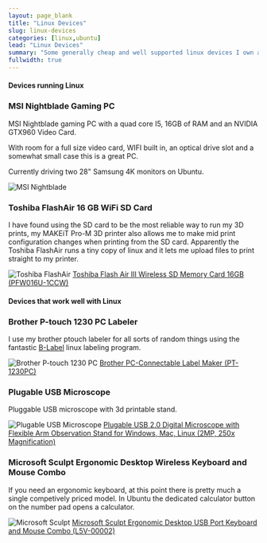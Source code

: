 ```yaml
---
layout: page_blank
title: "Linux Devices"
slug: linux-devices
categories: [linux,ubuntu]
lead: "Linux Devices"
summary: "Some generally cheap and well supported linux devices I own and like."
fullwidth: true
---
```

#### Devices running Linux

<div class="row">
    <div class="col-lg-3 col-sm-6">
        <div class="box">
            <div class="box-header">
                <h3 class="box-title">MSI Nightblade Gaming PC</h3>
            </div>
            <div class="box-body">
                <p>MSI Nightblade gaming PC with a quad core I5, 16GB of RAM and an NVIDIA GTX960 Video Card.</p>
                <p>With room for a full size video card, WIFI built in, an optical drive slot and a somewhat small case this is a great PC.</p>
                <p>Currently driving two 28" Samsung 4K monitors on Ubuntu.</p>
                <img alt="MSI Nightblade" src="https://garthvh.com/assets/img/linux/nightblade.jpg" class="img-responsive img-rounded" />
            </div>
        </div>
    </div>
    <div class="col-lg-3 col-sm-6">
        <div class="box">
            <div class="box-header">
                <h3 class="box-title">Toshiba FlashAir 16 GB WiFi SD Card</h3>
            </div>
            <div class="box-body">
                <p>I have found using the SD card to be the most reliable way to run my 3D prints, my MAKEiT Pro-M 3D printer also allows me to make mid print configuration changes when printing from the SD card. Apparently the Toshiba FlashAir runs a tiny copy of linux and it lets me upload files to print straight to my printer.</p>
                <img alt="Toshiba FlashAir" src="https://garthvh.com/assets/img/linux/flash_air.jpg" class="img-responsive img-rounded" />
                <a target="_blank" href="https://www.amazon.com/gp/product/B00UOYPZNE/ref=as_li_tl?ie=UTF8&camp=1789&creative=9325&creativeASIN=B00UOYPZNE&linkCode=as2&tag=garthvh-20&linkId=bea443be6825fde1a12ab1388b52195a">Toshiba Flash Air III Wireless SD Memory Card 16GB (PFW016U-1CCW)</a><img src="//ir-na.amazon-adsystem.com/e/ir?t=garthvh-20&l=am2&o=1&a=B00UOYPZNE" width="1" height="1" border="0" alt="" style="border:none !important; margin:0px !important;" />
            </div>
        </div>
    </div>
</div>

#### Devices that work well with Linux

<div class="row">
    <div class="col-lg-3 col-sm-6">
        <div class="box">
            <div class="box-header">
                <h3 class="box-title">Brother P-touch 1230 PC Labeler</h3>
            </div>
            <div class="box-body">
                <p>I use my brother ptouch labeler for all sorts of random things using the fantastic <a href="http://apz.fi/blabel/">B-Label</a> linux labeling program.</p>
                <img alt="Brother P-touch 1230 PC" src="https://garthvh.com/assets/img/linux/ptouch.jpg" class="img-responsive img-rounded" />
                <a target="_blank" href="https://www.amazon.com/gp/product/B001IKKIVM/ref=as_li_tl?ie=UTF8&camp=1789&creative=9325&creativeASIN=B001IKKIVM&linkCode=as2&tag=garthvh-20&linkId=70c4f200694970ee1e1d1d27cf9c836a">Brother PC-Connectable Label Maker (PT-1230PC)</a><img src="//ir-na.amazon-adsystem.com/e/ir?t=garthvh-20&l=am2&o=1&a=B001IKKIVM" width="1" height="1" border="0" alt="" style="border:none !important; margin:0px !important;" />
            </div>
        </div>
    </div>
    <div class="col-lg-3 col-sm-6">
        <div class="box">
            <div class="box-header">
                <h3 class="box-title">Plugable USB Microscope</h3>
            </div>
            <div class="box-body">
                <p>Pluggable USB microscope with 3d printable stand.</p>
                <img alt="Plugable USB Microscope" src="https://garthvh.com/assets/img/linux/usb_microscope.jpg" class="img-responsive img-rounded" />
                <a target="_blank" href="https://www.amazon.com/gp/product/B00XNYXQHE/ref=as_li_tl?ie=UTF8&camp=1789&creative=9325&creativeASIN=B00XNYXQHE&linkCode=as2&tag=garthvh-20&linkId=7fa63473368cdbb7d3327f9ee85d0989">Plugable USB 2.0 Digital Microscope with Flexible Arm Observation Stand for Windows, Mac, Linux (2MP, 250x Magnification)</a><img src="//ir-na.amazon-adsystem.com/e/ir?t=garthvh-20&l=am2&o=1&a=B00XNYXQHE" width="1" height="1" border="0" alt="" style="border:none !important; margin:0px !important;" />
            </div>
        </div>
    </div>
    <div class="col-lg-3 col-sm-6">
        <div class="box">
            <div class="box-header">
                <h3 class="box-title">Microsoft Sculpt Ergonomic Desktop Wireless Keyboard and Mouse Combo</h3>
            </div>
            <div class="box-body">
                <p>If you need an ergonomic keyboard, at this point there is pretty much a single competively priced model. In Ubuntu the dedicated calculator button on the number pad opens a calculator.</p>
                <img alt="Microsoft Sculpt" src="https://garthvh.com/assets/img/linux/sculpt.JPG" class="img-responsive img-rounded" />
                <a target="_blank" href="https://www.amazon.com/gp/product/B00DUV01SC/ref=as_li_tl?ie=UTF8&camp=1789&creative=9325&creativeASIN=B00DUV01SC&linkCode=as2&tag=garthvh-20&linkId=1a5cbdd1587ff7fbda34f34ab9c61d27">Microsoft Sculpt Ergonomic Desktop USB Port Keyboard and Mouse Combo (L5V-00002)</a><img src="//ir-na.amazon-adsystem.com/e/ir?t=garthvh-20&l=am2&o=1&a=B00DUV01SC" width="1" height="1" border="0" alt="" style="border:none !important; margin:0px !important;" />
            </div>
        </div>
    </div>
</div>